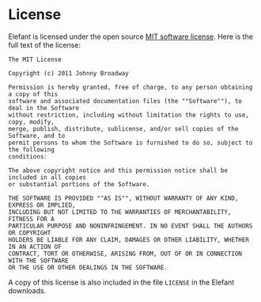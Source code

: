 # License

Elefant is licensed under the open source [MIT software license](http://en.wikipedia.org/wiki/MIT_License). Here is the full text of the license:

	The MIT License
	
	Copyright (c) 2011 Johnny Broadway
	
	Permission is hereby granted, free of charge, to any person obtaining a copy of this
	software and associated documentation files (the ""Software""), to deal in the Software
	without restriction, including without limitation the rights to use, copy, modify,
	merge, publish, distribute, sublicense, and/or sell copies of the Software, and to
	permit persons to whom the Software is furnished to do so, subject to the following
	conditions:
	
	The above copyright notice and this permission notice shall be included in all copies
	or substantial portions of the Software.
	
	THE SOFTWARE IS PROVIDED ""AS IS"", WITHOUT WARRANTY OF ANY KIND, EXPRESS OR IMPLIED,
	INCLUDING BUT NOT LIMITED TO THE WARRANTIES OF MERCHANTABILITY, FITNESS FOR A
	PARTICULAR PURPOSE AND NONINFRINGEMENT. IN NO EVENT SHALL THE AUTHORS OR COPYRIGHT
	HOLDERS BE LIABLE FOR ANY CLAIM, DAMAGES OR OTHER LIABILITY, WHETHER IN AN ACTION OF
	CONTRACT, TORT OR OTHERWISE, ARISING FROM, OUT OF OR IN CONNECTION WITH THE SOFTWARE
	OR THE USE OR OTHER DEALINGS IN THE SOFTWARE.

A copy of this license is also included in the file `LICENSE` in the Elefant downloads.